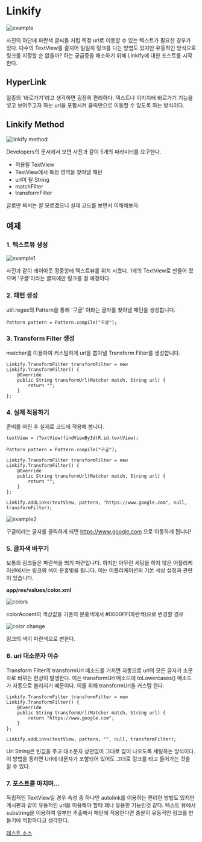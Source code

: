 # Linkify

![example](http://cfile2.uf.tistory.com/image/25568B3857AB39A708797F)

사진의 하단에 파란색 글씨들 처럼 특정 url로 이동할 수 있는 텍스트가 필요한 경우가 있다. 다수의 TextView를 줄지어 일일히 링크를 다는 방법도 있지만 유동적인 방식으로 링크를 지정할 순 없을까? 하는 궁금증을 해소하기 위해 Linkify에 대한 포스트를 시작한다.

## HyperLink

일종의 '바로가기'라고 생각하면 굉장히 편리하다. 텍스트나 이미지에 바로가기 기능을 넣고 보여주고자 하는 url을 포함시켜 클릭만으로 이동할 수 있도록 하는 방식이다.

## Linkify Method

![linkify method](https://github.com/Ekutz/Linkify/blob/master/linkify%20method.png?raw=true)

Developers의 문서에서 보면 사진과 같이 5개의 파라미터를 요구한다.

* 적용될 TextView
* TextView에서 특정 영역을 찾아낼 패턴
* url이 될 String
* matchFilter
* transformFilter

글로만 봐서는 잘 모르겠으니 실제 코드를 보면서 이해해보자.

## 예제

### 1. 텍스트뷰 생성

![example1](https://github.com/Ekutz/Linkify/blob/master/example%201.png?raw=true)

사진과 같이 레이아웃 정중앙에 텍스트뷰를 위치 시켰다. 1개의 TextView로 만들어 졌으며 '구글'이라는 글자에만 링크를 걸 예정이다.

### 2. 패턴 생성

util.regex의 Pattern을 통해 '구글' 이라는 글자를 찾아낼 패턴을 생성합니다.

```
Pattern pattern = Pattern.compile("구글");

```

### 3. Transform Filter 생성

matcher를 이용하여 커스텀하게 url을 뽑아낼 Transform Filter를 생성합니다.

```
Linkify.TransformFilter transformFilter = new Linkify.TransformFilter() {
    @Override
    public String transformUrl(Matcher match, String url) {
        return "";
    }
};

```

### 4. 실제 적용하기

준비를 마친 후 실제로 코드에 적용해 봅니다.

```
textView = (TextView)findViewById(R.id.textView);

Pattern pattern = Pattern.compile("구글");

Linkify.TransformFilter transformFilter = new Linkify.TransformFilter() {
    @Override
    public String transformUrl(Matcher match, String url) {
        return "";
    }
};

Linkify.addLinks(textView, pattern, "https://www.google.com", null, transformFilter);

```

![example2](https://github.com/Ekutz/Linkify/blob/master/example%202.png?raw=true)

구글이라는 글자를 클릭하게 되면 https://www.google.com 으로 이동하게 됩니다!

### 5. 글자색 바꾸기

보통의 링크들은 파란색을 띄기 마련입니다. 하지만 아무런 세팅을 하지 않은 어플리케이션에서는 링크의 색이 분홍빛을 띕니다. 이는 어플리케이션의 기본 색상 설정과 관련이 있습니다.

**app/res/values/color.xml**

![colors](https://github.com/Ekutz/Linkify/blob/master/colors.png?raw=true)

colorAccent의 색상값을 기존의 분홍색에서 #0000FF(파란색)으로 변경할 경우

![color change](https://github.com/Ekutz/Linkify/blob/master/color%20change.png?raw=true)

링크의 색이 파란색으로 변한다.

### 6. url 대소문자 이슈

Transform Filter의 transformUrl 메소드를 거치면 자동으로 url의 모든 글자가 소문자로 바뀌는 현상이 발생한다. 이는 transformUrl 메소드에 toLowercases() 메소드가 자동으로 불러지기 때문이다. 이를 위해 transformUrl을 커스텀 한다.

```
Linkify.TransformFilter transformFilter = new Linkify.TransformFilter() {
    @Override
    public String transformUrl(Matcher match, String url) {
        return "https://www.google.com";
    }
};

Linkify.addLinks(textView, pattern, "", null, transformFilter);

```

Url String은 빈값을 주고 대소문자 상관없이 그대로 값이 나오도록 세팅하는 방식이다. 이 방법을 통하면 Url에 대문자가 포함되어 있어도 그대로 링크를 타고 들어가는 것을 알 수 있다.

### 7. 포스트를 마치며...

독립적인 TextView일 경우 속성 중 하나인 autolink를 이용하는 편리한 방법도 있지만 게시판과 같이 유동적인 url을 이용해야 할때 꽤나 유용한 기능인것 같다. 텍스트 뷰에서 substring을 이용하여 일부만 추출해서 패턴에 적용한다면 충분히 유동적인 링크를 만들기에 적합하다고 생각한다.

[테스트 소스](https://github.com/Ekutz/Linkify.git)
